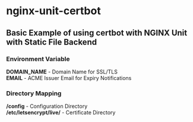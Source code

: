 # nginx-unit-certbot
## Basic Example of using certbot with NGINX Unit with Static File Backend

### Environment Variable
**DOMAIN_NAME** - Domain Name for SSL/TLS<br/>
**EMAIL** - ACME Issuer Email for Expiry Notifications<br/>

### Directory Mapping
**/config** - Configuration Directory<br/>
**/etc/letsencrypt/live/** - Certificate Directory<br/>
